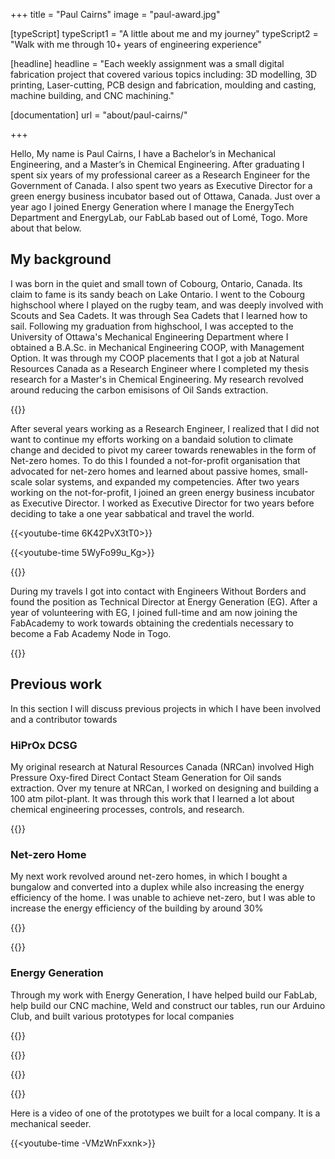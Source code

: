 +++
title = "Paul Cairns"
image = "paul-award.jpg"

[typeScript] 
typeScript1 = "A little about me and my journey" 
typeScript2 = "Walk with me through 10+ years of engineering experience"

[headline]
headline = "Each weekly assignment was a small digital fabrication project that covered various topics including: 3D modelling, 3D printing, Laser-cutting, PCB design and fabrication, moulding and casting, machine building, and CNC machining."

[documentation]
url = "about/paul-cairns/"

+++

Hello, My name is Paul Cairns, I have a Bachelor’s in Mechanical Engineering, and a Master’s in Chemical Engineering. After graduating I spent six years of my professional career as a Research Engineer for the Government of Canada. I also spent two years as Executive Director for a green energy business incubator based out of Ottawa, Canada. Just over a year ago I joined Energy Generation where I manage the EnergyTech Department and EnergyLab, our FabLab based out of Lomé, Togo. More about that below.

## My background

I was born in the quiet and small town of Cobourg, Ontario, Canada. Its claim to fame is its sandy beach on Lake Ontario. I went to the Cobourg highschool where I played on the rugby team, and was deeply involved with Scouts and Sea Cadets. It was through Sea Cadets that I learned how to sail. Following my graduation from highschool, I was accepted to the University of Ottawa's Mechanical Engineering Department where I obtained a B.A.Sc. in Mechanical Engineering COOP, with Management Option. It was through my COOP placements that I got a job at Natural Resources Canada as a Research Engineer where I completed my thesis research for a Master's in Chemical Engineering. My research revolved around reducing the carbon emisisons of Oil Sands extraction. 

{{<image PaulNRCanDepartmentalAchievement.jpg>}}

After several years working as a Research Engineer, I realized that I did not want to continue my efforts working on a bandaid solution to climate change and decided to pivot my career towards renewables in the form of Net-zero homes. To do this I founded a not-for-profit organisation that advocated for net-zero homes and learned about passive homes, small-scale solar systems, and expanded my competencies. After two years working on the not-for-profit, I joined an green energy business incubator as Executive Director. I worked as Executive Director for two years before deciding to take a one year sabbatical and travel the world.

{{<youtube-time 6K42PvX3tT0>}}


{{<youtube-time 5WyFo99u_Kg>}}


{{<youtube-time pc5Y5nlscCQ>}}


During my travels I got into contact with Engineers Without Borders and found the position as Technical Director at Energy Generation (EG). After a year of volunteering with EG, I joined full-time and am now joining the FabAcademy to work towards obtaining the credentials necessary to become a Fab Academy Node in Togo.

{{<image InstallLaserCutter1.jpg>}}

## Previous work

In this section I will discuss previous projects in which I have been involved and a contributor towards

### HiPrOx DCSG

My original research at Natural Resources Canada (NRCan) involved High Pressure Oxy-fired Direct Contact Steam Generation for Oil sands extraction. Over my tenure at NRCan, I worked on designing and building a 100 atm pilot-plant. It was through this work that I learned a lot about chemical engineering processes, controls, and research. 

{{<two-images PaulCairnsHardHatNRCan.jpg DCSGPlant.jpg>}}

### Net-zero Home

My next work revolved around net-zero homes, in which I bought a bungalow and converted into a duplex while also increasing the energy efficiency of the home. I was unable to achieve net-zero, but I was able to increase the energy efficiency of the building by around 30%

{{<youtube-time _7IaFQZ9NGg>}}

{{<youtube-time ZxKwfJRep0E>}}


### Energy Generation

Through my work with Energy Generation, I have helped build our FabLab, help build our CNC machine, Weld and construct our tables, run our Arduino Club, and built various prototypes for local companies

{{<image energylab.jpeg>}}

{{<three-images InstallLaserCutter2.jpg LaserCutter.jpg Welding.jpg>}}

{{<three-images Soldering.jpg ToolBoard.jpg CNC.jpg>}}

{{<three-images ArduinoClub.jpg ArduinoClub2.jpg SolarTraining.jpg>}}

Here is a video of one of the prototypes we built for a local company. It is a mechanical seeder.

{{<youtube-time -VMzWnFxxnk>}}


